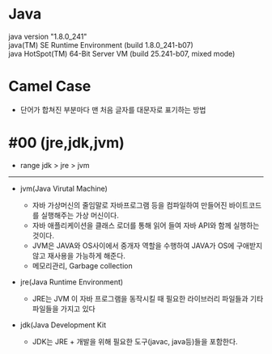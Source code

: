 Java
====

java version "1.8.0_241"   
java(TM) SE Runtime Environment (build 1.8.0_241-b07)   
java HotSpot(TM) 64-Bit Server VM (build 25.241-b07, mixed mode)

# Camel Case 
- 단어가 합쳐진 부분마다 맨 처음 글자를 대문자로 표기하는 방법


#00 (jre,jdk,jvm)
=================

* range jdk > jre > jvm
- - - 
* jvm(Java Virutal Machine)
  * 자바 가상머신의 줄임말로 자바프로그램 등을 컴파일하여 만들어진 바이트코드를 실행해주는 가상 머신이다.
  * 자바 애플리케이션을 클래스 로더를 통해 읽어 들여 자바 API와 함께 실행하는 것이다.
  * JVM은 JAVA와 OS사이에서 중개자 역할을 수행하여 JAVA가 OS에 구애받지 않고 재사용을 가능하게 해준다.
  * 메모리관리, Garbage collection 

* jre(Java Runtime Environment)
  * JRE는 JVM 이 자바 프로그램을 동작시킬 때 필요한 라이브러리 파일들과 기타 파일들을 가지고 있다

* jdk(Java Development Kit
  * JDK는 JRE + 개발을 위해 필요한 도구(javac, java등)들을 포함한다.
